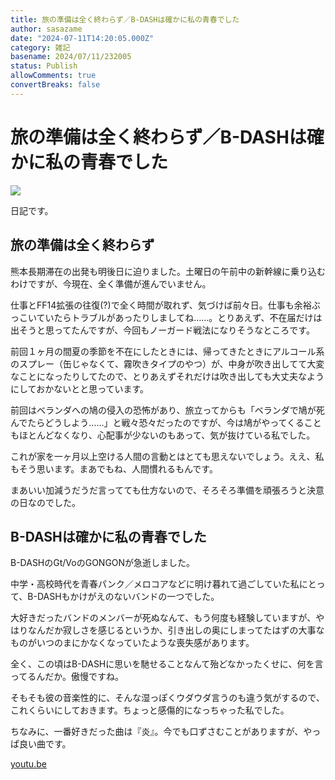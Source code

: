 ```yaml
---
title: 旅の準備は全く終わらず／B-DASHは確かに私の青春でした
author: sasazame
date: "2024-07-11T14:20:05.000Z"
category: 雑記
basename: 2024/07/11/232005
status: Publish
allowComments: true
convertBreaks: false
---
```

# 旅の準備は全く終わらず／B-DASHは確かに私の青春でした

![](https://cdn-ak.f.st-hatena.com/images/fotolife/s/sasazame/20230908/20230908202155.png)

日記です。

<!-- Extended Body -->

## 旅の準備は全く終わらず

熊本長期滞在の出発も明後日に迫りました。土曜日の午前中の新幹線に乗り込むわけですが、今現在、全く準備が進んでいません。

仕事とFF14拡張の往復(?)で全く時間が取れず、気づけば前々日。仕事も余裕ぶっこいていたらトラブルがあったりしましてね……。とりあえず、不在届だけは出そうと思ってたんですが、今回もノーガード戦法になりそうなところです。

前回１ヶ月の間夏の季節を不在にしたときには、帰ってきたときにアルコール系のスプレー（缶じゃなくて、霧吹きタイプのやつ）が、中身が吹き出してて大変なことになったりしてたので、とりあえずそれだけは吹き出しても大丈夫なようにしておかないとと思っています。

前回はベランダへの鳩の侵入の恐怖があり、旅立ってからも「ベランダで鳩が死んでたらどうしよう……」と戦々恐々だったのですが、今は鳩がやってくることもほとんどなくなり、心配事が少ないのもあって、気が抜けている私でした。

これが家を一ヶ月以上空ける人間の言動とはとても思えないでしょう。ええ、私もそう思います。まあでもね、人間慣れるもんです。

まあいい加減うだうだ言ってても仕方ないので、そろそろ準備を頑張ろうと決意の日なのでした。

## B-DASHは確かに私の青春でした

B-DASHのGt/VoのGONGONが急逝しました。

中学・高校時代を青春パンク／メロコアなどに明け暮れて過ごしていた私にとって、B-DASHもかけがえのないバンドの一つでした。

大好きだったバンドのメンバーが死ぬなんて、もう何度も経験していますが、やはりなんだか寂しさを感じるというか、引き出しの奥にしまってたはずの大事なものがいつのまにかなくなっていたような喪失感があります。

全く、この頃はB-DASHに思いを馳せることなんて殆どなかったくせに、何を言ってるんだか。傲慢ですね。

そもそも彼の音楽性的に、そんな湿っぽくウダウダ言うのも違う気がするので、これくらいにしておきます。ちょっと感傷的になっちゃった私でした。

ちなみに、一番好きだった曲は『炎』。今でも口ずさむことがありますが、やっぱ良い曲です。

[youtu.be](https://youtu.be/q9X4nlY4LL4?si=zkK8cJ8fnnw_XJ0N)